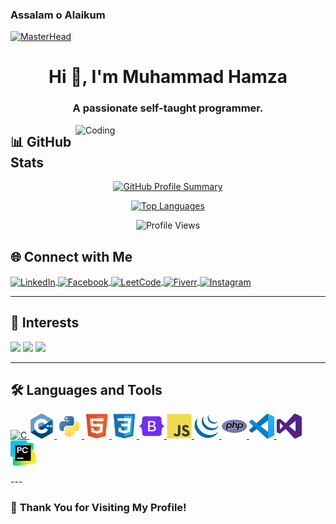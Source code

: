 ### Assalam o Alaikum  

[![MasterHead](https://mir-s3-cdn-cf.behance.net/project_modules/fs/54b6c068097599.5b50bca476b9b.gif)](https://hamzza07x.io)

<h1 align="center">Hi 👋, I'm Muhammad Hamza</h1>
<h3 align="center">A passionate self-taught programmer.</h3>

<img align="right" alt="Coding" width="400" src="https://camo.githubusercontent.com/4d9f5ecceb711eec6e2018f38a5677dc657c9738d4a65ba3b928c41c0a45b439/68747470733a2f2f6d69726f2e6d656469756d2e636f6d2f6d61782f313336302f302a37513379765349765f7430696f4a2d5a2e676966">


## 📊 GitHub Stats  

<p align="center">
  <!-- GitHub Profile Summary Card -->
  <a href="https://github.com/hamzza07x">
    <img src="https://github-profile-summary-cards.vercel.app/api/cards/profile-details?username=hamzza07x&theme=radical" alt="GitHub Profile Summary"/>
  </a>
</p>

<p align="center">
  <!-- Most Used Languages -->
  <a href="https://github.com/hamzza07x">
    <img src="https://github-readme-stats.vercel.app/api/top-langs/?username=hamzza07x&layout=compact&theme=radical" alt="Top Languages"/>
  </a>
</p>

<p align="center">
  <!-- Profile Views Counter -->
  <img src="https://komarev.com/ghpvc/?username=hamzza07x&label=Profile%20Views&color=0e75b6&style=flat" alt="Profile Views"/>
</p>


## 🌐 Connect with Me  
<p align="left">
  <a href="https://www.linkedin.com/in/muhammad-hamza-b254a0292" target="_blank">
    <img align="center" src="https://raw.githubusercontent.com/rahuldkjain/github-profile-readme-generator/master/src/images/icons/Social/linked-in-alt.svg" alt="LinkedIn" height="30" width="40" />
  </a>
  <a href="https://www.facebook.com/hafmtmzi?mibextid=zbwkwl" target="_blank">
    <img align="center" src="https://raw.githubusercontent.com/rahuldkjain/github-profile-readme-generator/master/src/images/icons/Social/facebook.svg" alt="Facebook" height="30" width="40" />
  </a>
  <a href="https://www.leetcode.com/hamzza07x" target="_blank">
    <img align="center" src="https://raw.githubusercontent.com/rahuldkjain/github-profile-readme-generator/master/src/images/icons/Social/leet-code.svg" alt="LeetCode" height="30" width="40" />
  </a>
<a href="https://www.fiverr.com/ham_zza" target="_blank">
  <img align="center" src="https://freelogopng.com/images/all_img/1656738037fiverr-icon-png.png" alt="Fiverr" height="30" width="40" />
</a>
  <a href="https://www.instagram.com/9h0st41" target="_blank">
    <img align="center" src="https://upload.wikimedia.org/wikipedia/commons/9/95/Instagram_logo_2022.svg" alt="Instagram" height="30" width="40" />
  </a>
</p>

---

## 🚀 Interests
<p align="left">
  <img src="https://img.shields.io/badge/Game%20Development-%2300599C.svg?style=for-the-badge&logo=unrealengine&logoColor=white"/>
  <img  src="https://img.shields.io/badge/Web%20Development-%23E34F26.svg?style=for-the-badge&logo=html5&logoColor=white"/>
  <img  src="https://img.shields.io/badge/Data%20Analysis-%2312100E.svg?style=for-the-badge&logo=python&logoColor=white"/>
</p>

---
## 🛠️ Languages and Tools
<p align="left"> 
  <a href="https://www.cprogramming.com/" target="_blank">
    <img src="[https://raw.githubusercontent.com/devicons/devicon/master/icons/c/c-original.svg](https://upload.wikimedia.org/wikipedia/commons/1/19/C_Logo.png)" alt="C" width="40" height="40"/> 
  </a>
  <a href="https://www.w3schools.com/cpp/" target="_blank">
    <img src="https://raw.githubusercontent.com/devicons/devicon/master/icons/cplusplus/cplusplus-original.svg" alt="C++" width="40" height="40"/> 
  </a>
  <a href="https://www.python.org" target="_blank">
    <img src="https://raw.githubusercontent.com/devicons/devicon/master/icons/python/python-original.svg" alt="Python" width="40" height="40"/> 
  </a> 
  <a href="https://developer.mozilla.org/en-US/docs/Web/HTML" target="_blank">
    <img src="https://raw.githubusercontent.com/devicons/devicon/master/icons/html5/html5-original.svg" alt="HTML5" width="40" height="40"/> 
  </a> 
  <a href="https://developer.mozilla.org/en-US/docs/Web/CSS" target="_blank">
    <img src="https://raw.githubusercontent.com/devicons/devicon/master/icons/css3/css3-original.svg" alt="CSS3" width="40" height="40"/> 
  </a> 
  <a href="https://getbootstrap.com/" target="_blank">
    <img src="https://raw.githubusercontent.com/devicons/devicon/master/icons/bootstrap/bootstrap-plain.svg" alt="Bootstrap" width="40" height="40"/>
  </a>
  <a href="https://developer.mozilla.org/en-US/docs/Web/JavaScript" target="_blank">
    <img src="https://raw.githubusercontent.com/devicons/devicon/master/icons/javascript/javascript-original.svg" alt="JavaScript" width="40" height="40"/>
  </a>
  <a href="https://jquery.com/" target="_blank">
    <img src="https://raw.githubusercontent.com/devicons/devicon/master/icons/jquery/jquery-original.svg" alt="jQuery" width="40" height="40"/>
  </a>
  <a href="https://www.php.net/" target="_blank">
    <img src="https://raw.githubusercontent.com/devicons/devicon/master/icons/php/php-original.svg" alt="PHP" width="40" height="40"/>
  </a>
  <a href="https://code.visualstudio.com/" target="_blank">
    <img src="https://raw.githubusercontent.com/devicons/devicon/master/icons/vscode/vscode-original.svg" alt="VS Code" width="40" height="40"/> 
  </a> 
  <a href="https://visualstudio.microsoft.com/" target="_blank">
    <img src="https://raw.githubusercontent.com/devicons/devicon/master/icons/visualstudio/visualstudio-plain.svg" alt="Visual Studio" width="40" height="40"/> 
  </a> 
  <a href="https://www.jetbrains.com/pycharm/" target="_blank">
    <img src="https://raw.githubusercontent.com/devicons/devicon/master/icons/pycharm/pycharm-original.svg" alt="PyCharm" width="40" height="40"/> 
  </a> 
</p>
---

### 🎯 **Thank You for Visiting My Profile!**
